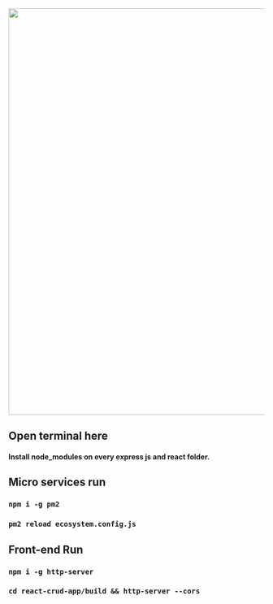 <img width="800" src="https://repository-images.githubusercontent.com/238456483/0172db80-6c9a-11eb-87eb-6629ca713fef" alt=""/>

## Open terminal here

#### Install node_modules on every express js and react folder.

## Micro services run

### `npm i -g pm2`

### `pm2 reload ecosystem.config.js `

## Front-end Run

### `npm i -g http-server`

### `cd react-crud-app/build && http-server --cors`


